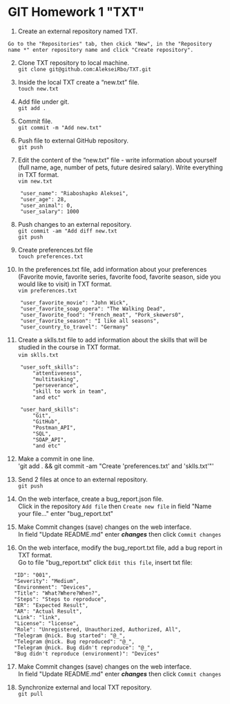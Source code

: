 # GIT Homework 1 "TXT"

1. Create an external repository named TXT.  
```   
Go to the "Repositories" tab, then ckick "New", in the "Repository name *" enter repository name and click "Create repository".   
```

2. Clone TXT repository to local machine.  
`git clone git@github.com:AlekseiRbo/TXT.git` 

3. Inside the local TXT create a “new.txt” file.  
`touch new.txt`

4. Add file under git.  
`git add .`

5. Commit file.  
`git commit -m "Add new.txt"`

6. Push file to external GitHub repository.  
`git push`  

7. Edit the content of the “new.txt” file - write information about yourself (full name, age, number of pets, future desired salary). Write everything in TXT format.  
`vim new.txt`  
```
	"user_name": "Riaboshapko Aleksei",
	"user_age": 28,
	"user_animal": 0,
	"user_salary": 1000
```
8. Push changes to an external repository.  
`git commit -am "Add diff new.txt`  
`git push`  

9. Create preferences.txt file  
`touch preferences.txt`  

10. In the preferences.txt file, add information about your preferences (Favorite movie, favorite series, favorite food, favorite season, side you would like to visit) in TXT format.  
`vim preferences.txt`  
```
	"user_favorite_movie": "John Wick",
	"user_favorite_soap_opera": "The Walking Dead",
	"user_favorite_food": "French_meat", "Pork_skewers0",
	"user_favorite_season": "I like all seasons",
	"user_country_to_travel": "Germany"
```  

11. Create a sklls.txt file to add information about the skills that will be studied in the course in TXT format.  
`vim sklls.txt`  
```
	"user_soft_skills":
		"attentiveness", 
		"multitasking", 
		"perseverance", 
		"skill to work in team",
		"and etc"

	"user_hard_skills":
		"Git", 
		"GitHub", 
		"Postman_API", 
		"SQL", 
		"SOAP_API", 
		"and etc"
```  
12. Make a commit in one line.  
'git add . && git commit -am "Create 'preferences.txt' and 'sklls.txt'"'

13.  Send 2 files at once to an external repository.   
`git push`  

14. On the web interface, create a bug_report.json file.  
Click in the repository `Add file` then `Create new file` in field "Name your file..." enter "bug_report.txt"  

15. Make Commit changes (save) changes on the web interface.  
In field "Update README.md" enter ***changes*** then click `Commit changes`  

16. On the web interface, modify the bug_report.txt file, add a bug report in TXT format.  
Go to file "bug_report.txt" click `Edit this file`, insert txt file:  
```
  "ID": "001",
  "Severity": "Medium",
  "Environment": "Devices",
  "Title": "What?Where?When?",
  "Steps": "Steps to reproduce",
  "ER": "Expected Result",
  "AR": "Actual Result",
  "Link": "link",
  "License": "license",
  "Role": "Unregistered, Unauthorized, Authorized, All",
  "Telegram @nick. Bug started": "@_",
  "Telegram @nick. Bug reproduced": "@_",
  "Telegram @nick. Bug didn't reproduce": "@_",
  "Bug didn't reproduce (environment)": "Devices"
```

17. Make Commit changes (save) changes on the web interface.  
In field "Update README.md" enter ***changes*** then click `Commit changes`  

18. Synchronize external and local TXT repository.  
`git pull`
